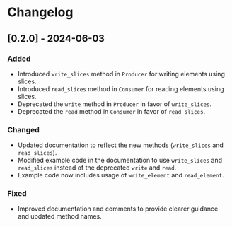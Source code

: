# Changelog

## [0.2.0] - 2024-06-03

### Added
- Introduced `write_slices` method in `Producer` for writing elements using slices.
- Introduced `read_slices` method in `Consumer` for reading elements using slices.
- Deprecated the `write` method in `Producer` in favor of `write_slices`.
- Deprecated the `read` method in `Consumer` in favor of `read_slices`.

### Changed
- Updated documentation to reflect the new methods (`write_slices` and `read_slices`).
- Modified example code in the documentation to use `write_slices` and `read_slices` 
  instead of the deprecated `write` and `read`.
- Example code now includes usage of `write_element` and `read_element`.

### Fixed
- Improved documentation and comments to provide clearer guidance and updated method 
  names.
